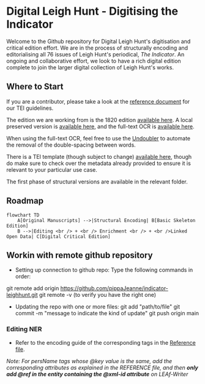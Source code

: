 # Digital Leigh Hunt - Digitising the Indicator
Welcome to the Github repository for Digital Leigh Hunt's digitisation and critical edition effort. We are in the process of structurally encoding and editorialising all 76 issues of Leigh Hunt's periodical, *The Indicator*. An ongoing and collaborative effort, we look to have a rich digital edition complete to join the larger digital collection of Leigh Hunt's works.

## Where to Start
If you are a contributor, please take a look at the [reference document](REFERENCE.md) for our TEI guidelines.

The edition we are working from is the 1820 edition [available here](https://archive.org/details/indicatorserial01hunt). A local preserved version is [available here](Source/hunt_theIndicator_source.pdf), and the full-text OCR is [available here](Source/hunt_theIndicator_fullText.txt).

When using the full-text OCR, feel free to use the [Undoubler](undoubler.py) to automate the removal of the double-spacing between words.

There is a TEI template (though subject to change) [available here](teiTemplate.xml), though do make sure to check over the metadata already provided to ensure it is relevant to your particular use case.

The first phase of structural versions are available in the relevant folder.

## Roadmap
```mermaid
flowchart TD
    A[Original Manuscripts] -->|Structural Encoding| B[Basic Skeleton Edition]
    B -->|Editing <br /> + <br /> Enrichment <br /> + <br />Linked Open Data| C[Digital Critical Edition]
```

##  Workin with remote github repository

- Setting up connection to github repo: 
Type the following commands in order:

git remote add origin https://github.com/pippaJeanne/indicator-leighhunt.git
git remote -v (to verify you have the right one)

- Updating the repo with one or more files:
git add "path/to/file"
git commit -m "message to indicate the kind of update"
git push origin main

### Editing NER 

- Refer to the encoding guide of the corresponding tags in the [Reference file](https://github.com/pippaJeanne/indicator-leighhunt/blob/main/REFERENCE.md).

*Note: For persName tags whose @key value is the same, add the corresponding attributes as explained in the REFERENCE file, and then **only add @ref in the entity containing the @xml-id attribute** on LEAf-Writer* 



